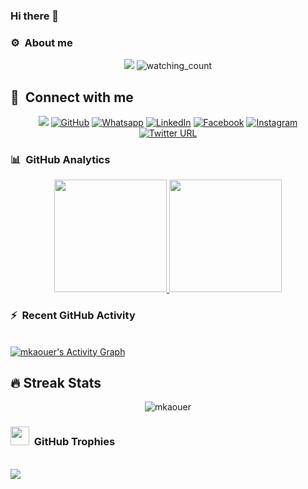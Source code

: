 ### Hi there 👋

### ⚙️ &nbsp;About me

</p>
 <p align="center">
   <img src="https://img.shields.io/badge/Lives-Rochester-success" />
  	<img src="https://komarev.com/ghpvc/?username=mkaouer&color=brightgreen" alt="watching_count" />
</p>

## 👋 &nbsp;Connect with me
<p align="center">
	<a href="https://www.mkaouer.net"><img src="https://img.shields.io/badge/-mkaouer.net-3423A6?style=flat&logo=Google-Chrome&logoColor=white"/></a>
	<a href="mailto:mkaouer@gmailcom><img img src="https://img.shields.io/badge/gmail-%23EA4335.svg?style=plastic&logo=gmail&logoColor=white" alt="Gmail"/></a>
	<a href="https://github.com/mkaouer"><img src="https://img.shields.io/badge/github-%23181717.svg?style=plastic&logo=github&logoColor=white" alt="GitHub"/></a>
	<a href="https://wa.me/013133384829"><img src="https://img.shields.io/badge/whatsapp-%2325D366.svg?style=plastic&logo=whatsapp&logoColor=white" alt="Whatsapp"/></a>
	<a href="https://www.linkedin.com/in/mkaouer/"><img src="https://img.shields.io/badge/linkedin-%230A66C2.svg?style=plastic&logo=linkedin&logoColor=white" alt="LinkedIn"/></a>
	<a href="https://www.facebook.com/mkaouer"><img src="https://img.shields.io/badge/facebook-%231877F2.svg?style=plastic&logo=facebook&logoColor=white" alt="Facebook"/></a>
	<a href="https://www.instagram.com/mwmkaouer/"><img src="https://img.shields.io/badge/instagram-%23E4405F.svg?style=plastic&logo=instagram&logoColor=white" alt="Instagram"/></a>
	<a href="https://twitter.com/mwmkaouer/"><img alt="Twitter URL" src="https://img.shields.io/twitter/url?label=Twitter&logo=mwmkaouer&style=plastic&url=https%3A%2F%2Ftwitter.com%2Fmwmkaouer"></a>
</p>



### 📊 &nbsp;GitHub Analytics

<p align="center">
<a href="https://github.com/mkaouer">
  <img height="180em" src="https://github-readme-stats-eight-theta.vercel.app/api?username=mkaouer&show_icons=true&theme=algolia&include_all_commits=true&count_private=true"/>
  <img height="180em" src="https://github-readme-stats-eight-theta.vercel.app/api/top-langs/?username=mkaouer&layout=compact&langs_count=8&theme=algolia"/>
</a>
</p>

### ⚡ &nbsp;Recent GitHub Activity
  
  <br/>
   <a href="https://github.com/mkaouer"><img alt="mkaouer's Activity Graph" src="https://activity-graph.herokuapp.com/graph?username=mkaouer&custom_title=mkaouer's%20Contribution%20Graph&theme=react-dark" /></a>
  <br/>

  
## 🔥 Streak Stats
<p align="center"><img src="https://github-readme-streak-stats.herokuapp.com/?user=mkaouer&theme=algolia" alt="mkaouer" /></p>

### <img src="https://media.giphy.com/media/QaMcXSekUWx7aogAUr/giphy.gif" width="30" /> &nbsp;GitHub Trophies

<br>
<img src="https://github-profile-trophy.vercel.app/?username=mkaouer&theme=juicyfresh&no-bg=true" />

<!--
**mkaouer/mkaouer** is a ✨ _special_ ✨ repository because its `README.md` (this file) appears on your GitHub profile.

Here are some ideas to get you started:

- 🔭 I’m currently working on ...
- 🌱 I’m currently learning ...
- 👯 I’m looking to collaborate on ...
- 🤔 I’m looking for help with ...
- 💬 Ask me about ...
- 📫 How to reach me: ...
- 😄 Pronouns: ...
- ⚡ Fun fact: ...
-->
